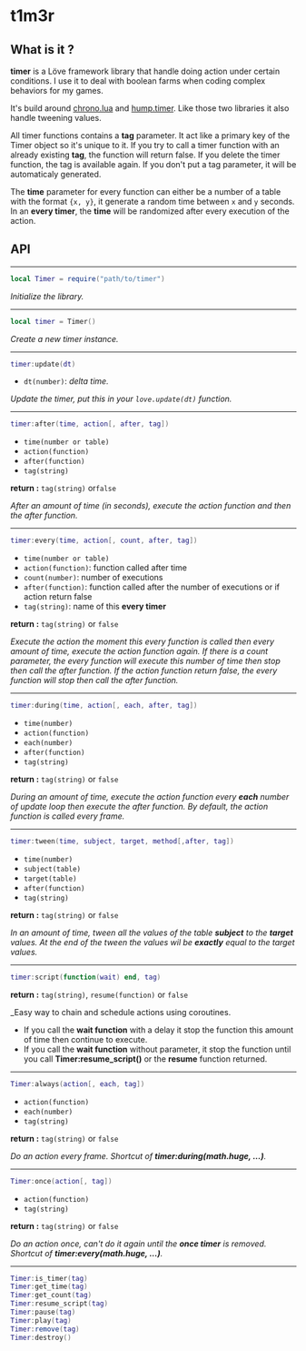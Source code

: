 # t1m3r

## What is it ?
**timer** is a Löve framework library that handle doing action under certain conditions.
I use it to deal with boolean farms when coding complex behaviors for my games.

It's build around [chrono.lua](https://github.com/adnzzzzZ/chrono) and [hump.timer](https://github.com/vrld/hump/blob/master/timer.lua).
Like those two libraries it also handle tweening values.

All timer functions contains a **tag** parameter. It act like a primary key of the Timer object so it's unique to it. If you try to call a timer function with an already existing **tag**, the function will return false. If you delete the timer function, the tag is available again. If you don't put a tag parameter, it will be automaticaly generated.

The **time** parameter for every function can either be a number of a table with the format `{x, y}`, it generate a random time between `x` and `y` seconds.
In an **every timer**, the **time** will be randomized after every execution of the action.

## API
---
```lua
local Timer = require("path/to/timer")
```

_Initialize the library._

---
```lua
local timer = Timer()
```

_Create a new timer instance._

---
```lua
timer:update(dt)
```
  - `dt(number)`: _delta time._

_Update the timer, put this in your `love.update(dt)` function._

---
```lua
timer:after(time, action[, after, tag])
```
  - `time(number or table)`
  - `action(function)`
  - `after(function)`
  - `tag(string)`
  
 **return :** `tag(string)` or`false`

_After an amount of time (in seconds), execute the action function and then the after function._

---
```lua
timer:every(time, action[, count, after, tag])
```
  - `time(number or table)` 
  - `action(function)`: function called after time
  - `count(number)`: number of executions
  - `after(function)`: function called after the number of executions or if action return false
  - `tag(string)`: name of this **every timer**
  
**return :** `tag(string)` or `false`

_Execute the action the moment this every function is called then every amount of time, execute the action function again.
If there is a count parameter, the every function will execute this number of time then stop then call the after function.
If the action function return false, the every function will stop then call the after function._

---
```lua
timer:during(time, action[, each, after, tag])
```
  - `time(number)`
  - `action(function)`
  - `each(number)`
  - `after(function)`
  - `tag(string)`
  
**return :** `tag(string)` or `false`

_During an amount of time, execute the action function every **each** number of update loop then execute the after function. 
By default, the action function is called every frame._

---
```lua
timer:tween(time, subject, target, method[,after, tag])
```
  - `time(number)`
  - `subject(table)`
  - `target(table)`
  - `after(function)`
  - `tag(string)`
   
**return :** `tag(string)` or `false`
  
_In an amount of time, tween all the values of the table **subject** to the **target** values.
At the end of the tween the values wil be **exactly** equal to the target values._
 
---
```lua
timer:script(function(wait) end, tag)
```

 **return :** `tag(string)`, `resume(function)` or `false`
 
_Easy way to chain and schedule actions using coroutines. 
- If you call the **wait function** with a delay it stop the function this amount of time then continue to execute.
- If you call the **wait function** without parameter, it stop the function until you call **Timer:resume_script()** or the **resume** function returned.
 
 ---
```lua
Timer:always(action[, each, tag])
```
  - `action(function)`
  - `each(number)`
  - `tag(string)`
  
**return :** `tag(string)` or `false`

_Do an action every frame. Shortcut of **timer:during(math.huge, ...)**._

---
```lua
Timer:once(action[, tag])
```
  - `action(function)`
  - `tag(string)`

**return :** `tag(string)` or `false`

_Do an action once, can't do it again until the **once timer** is removed. Shortcut of **timer:every(math.huge, ...)**._

---
```lua
Timer:is_timer(tag)
Timer:get_time(tag)
Timer:get_count(tag)
Timer:resume_script(tag)
Timer:pause(tag)
Timer:play(tag)
Timer:remove(tag)
Timer:destroy()
```

